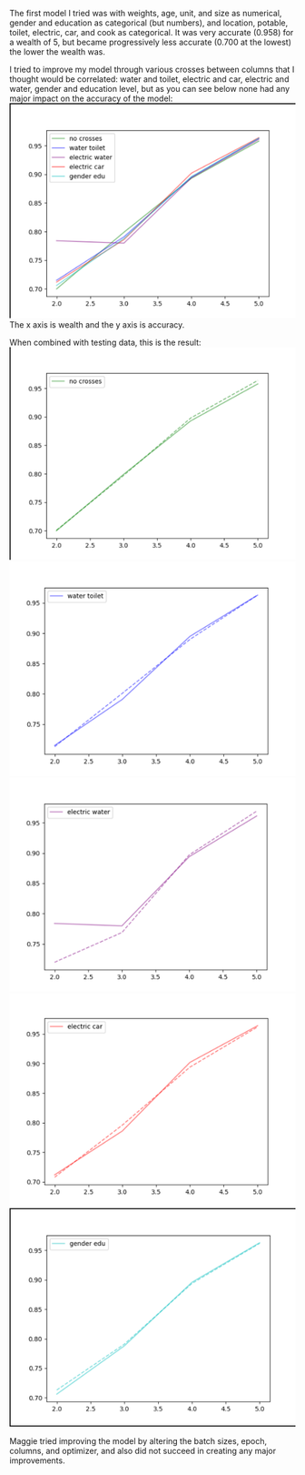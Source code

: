 The first model I tried was with weights, age, unit, and size as numerical, gender and education as categorical (but numbers), and location, potable, toilet, electric, car, and cook as categorical. 
It was very accurate (0.958) for a wealth of 5, but became progressively less accurate (0.700 at the lowest) the lower the wealth was.

I tried to improve my model through various crosses between columns that I thought would be correlated: water and toilet, electric and car, electric and water, gender and education level, but as you can see below none had any major impact on the accuracy of the model:
![img_36.png](img_36.png)
The x axis is wealth and the y axis is accuracy.

When combined with testing data, this is the result:
![img_37.png](img_37.png)
![img_38.png](img_38.png)
![img_39.png](img_39.png)
![img_40.png](img_40.png)
![img_41.png](img_41.png)

Maggie tried improving the model by altering the batch sizes, epoch, columns, and optimizer, and also did not succeed in creating any major improvements.